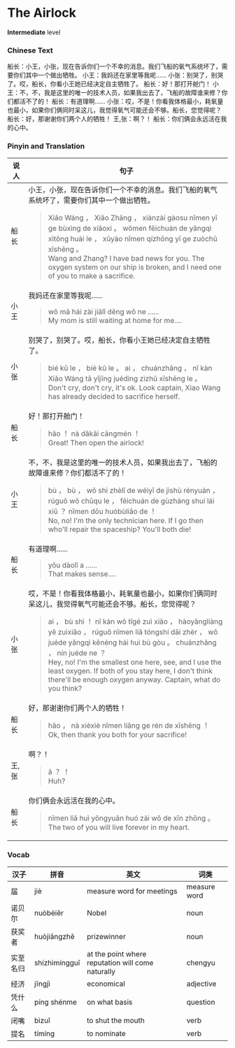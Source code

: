 # The Airlock
**Intermediate** level
### Chinese Text
船长：小王，小张，现在告诉你们一个不幸的消息。我们飞船的氧气系统坏了，需要你们其中一个做出牺牲。
小王：我妈还在家里等我呢......
小张：别哭了，别哭了。哎，船长，你看小王她已经决定自主牺牲了。
船长：好！那打开舱门！
小王：不，不，我是这里的唯一的技术人员，如果我出去了，飞船的故障谁来修？你们都活不了的！
船长：有道理啊......
小张：哎，不是！你看我体格最小，耗氧量也最小，如果你们俩同时呆这儿，我觉得氧气可能还会不够。船长，您觉得呢？
船长：好，那谢谢你们两个人的牺牲！
王,张：啊？！
船长：你们俩会永远活在我的心中。

### Pinyin and Translation
|说人|句子|
|----|----|
|船长|小王，小张，现在告诉你们一个不幸的消息。我们飞船的氧气系统坏了，需要你们其中一个做出牺牲。<blockquote>Xiǎo Wáng ， Xiǎo Zhāng ， xiànzài gàosu nǐmen yī ge bùxìng de xiāoxi 。 wǒmen fēichuán de yǎngqì xìtǒng huài le ， xūyào nǐmen qízhōng yī ge zuòchū xīshēng 。<br />Wang and Zhang? I have bad news for you. The oxygen system on our ship is broken, and I need one of you to make a sacrifice.</blockquote>|
|小王|我妈还在家里等我呢......<blockquote>wǒ mā hái zài jiālǐ děng wǒ ne ......<br />My mom is still waiting at home for me....</blockquote>|
|小张|别哭了，别哭了。哎，船长，你看小王她已经决定自主牺牲了。<blockquote>bié kū le ， bié kū le 。 ai ， chuánzhǎng ， nǐ kàn Xiǎo Wáng tā yǐjīng juédìng zìzhǔ xīshēng le 。<br />Don't cry, don't cry, it's ok. Look captain, Xiao Wang has already decided to sacrifice herself.</blockquote>|
|船长|好！那打开舱门！<blockquote>hǎo ！ nà dǎkāi cāngmén ！<br />Great! Then open the airlock!</blockquote>|
|小王|不，不，我是这里的唯一的技术人员，如果我出去了，飞船的故障谁来修？你们都活不了的！<blockquote>bù ， bù ， wǒ shì zhèlǐ de wéiyī de jìshù rényuán ， rúguǒ wǒ chūqu le ， fēichuán de gùzhàng shuí lái xiū ？ nǐmen dōu huóbùliǎo de ！<br />No, no! I'm the only technician here. If I go then who'll repair the spaceship? You'll both die!</blockquote>|
|船长|有道理啊......<blockquote>yǒu dàolǐ a ......<br />That makes sense....</blockquote>|
|小张|哎，不是！你看我体格最小，耗氧量也最小，如果你们俩同时呆这儿，我觉得氧气可能还会不够。船长，您觉得呢？<blockquote>ai ， bù shì ！ nǐ kàn wǒ tǐgé zuì xiǎo ， hàoyǎngliàng yě zuìxiǎo ， rúguǒ nǐmen liǎ tóngshí dāi zhèr ， wǒ juéde yǎngqì kěnéng hái huì bù gòu 。 chuánzhǎng ， nín juéde ne ？<br />Hey, no! I'm the smallest one here, see, and I use the least oxygen. If both of you stay here, I don't think there'll be enough oxygen anyway. Captain, what do you think?</blockquote>|
|船长|好，那谢谢你们两个人的牺牲！<blockquote>hǎo ， nà xièxiè nǐmen liǎng ge rén de xīshēng ！<br />Ok, then thank you both for your sacrifice!</blockquote>|
|王,张|啊？！<blockquote>ā ？ ！<br />Huh?</blockquote>|
|船长|你们俩会永远活在我的心中。<blockquote>nǐmen liǎ huì yǒngyuǎn huó zài wǒ de xīn zhōng 。<br />The two of you will live forever in my heart.</blockquote>|
### Vocab
|汉子|拼音|英文|词类|
|----|----|----|----|
|届|jiè|measure word for meetings|measure word|
|诺贝尔|nuòbèiěr|Nobel|noun|
|获奖者|huòjiǎngzhě|prizewinner|noun|
|实至名归|shízhìmíngguī|at the point where reputation will come naturally|chengyu|
|经济|jīngjì|economical|adjective|
|凭什么|píng shénme|on what basis|question|
|闭嘴|bìzuǐ|to shut the mouth|verb|
|提名|tímíng|to nominate|verb|